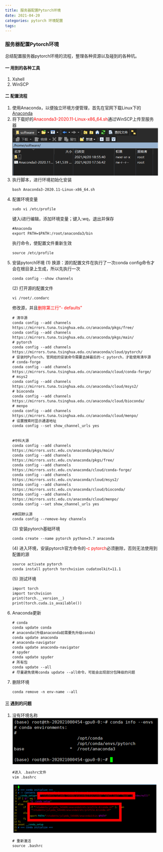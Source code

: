 ```yaml
---
title: 服务器配置Pytorch环境
date: 2021-04-20
categories: pytorch 环境配置
tags:
---
```


### 服务器配置Pytorch环境
总结配置服务器pytorch环境的流程，整理各种资源以及碰到的各种坑。

#### 一 用到的各种工具
1. Xshell
2. WinSCP

#### 二 配置流程
1. 使用Anaconda，以便独立环境方便管理，首先在官网下载Linux下的[Anaconda](https://www.anaconda.com/products/individual)
2. 将下载好的<font color='red'>Anaconda3-2020.11-Linux-x86_64.sh</font>通过WinSCP上传至服务器
![上传Anaconda脚本](/assets/2021-04-20/01.png)
3. 执行脚本，进行环境初始化安装
    ```
    bash Anaconda3-2020.11-Linux-x86_64.sh
    ```
4. 配置环境变量
    ```
    sudo vi /etc/profile
    ```
    键入i进行编辑，添加环境变量；键入:wq，退出并保存
    ```
    #Anaconda
    export PATH=$PATH:/root/anaconda3/bin
    ```
    执行命令，使配置文件重新生效
    ```
    source /etc/profile
    ```
5. 安装pytorch环境
    (1) 换源：源的配置文件在执行了一次conda config命令才会在根目录上生成，所以先执行一次
    ```
    conda config --show channels
    ```
    (2) 打开源的配置文件
    ```
    vi /root/.condarc
    ```
    修改源，并且<font color='red'>删除第三行“- defaults”</font>
    ```
    # 清华源
    conda config --add channels https://mirrors.tuna.tsinghua.edu.cn/anaconda/pkgs/free/
    conda config --add channels https://mirrors.tuna.tsinghua.edu.cn/anaconda/pkgs/main/
    # pytorch
    conda config --add channels https://mirrors.tuna.tsinghua.edu.cn/anaconda/cloud/pytorch/
    # 安装时PyTorch，官网给的安装命令需要去掉最后的-c pytorch，才能使用清华源
    # conda-forge
    conda config --add channels https://mirrors.tuna.tsinghua.edu.cn/anaconda/cloud/conda-forge/
    # msys2
    conda config --add channels https://mirrors.tuna.tsinghua.edu.cn/anaconda/cloud/msys2/
    # bioconda
    conda config --add channels https://mirrors.tuna.tsinghua.edu.cn/anaconda/cloud/bioconda/
    # menpo
    conda config --add channels https://mirrors.tuna.tsinghua.edu.cn/anaconda/cloud/menpo/
    # 设置搜索时显示通道地址
    conda config --set show_channel_urls yes


    #中科大源
    conda config --add channels https://mirrors.ustc.edu.cn/anaconda/pkgs/main/
    conda config --add channels https://mirrors.ustc.edu.cn/anaconda/pkgs/free/
    conda config --add channels https://mirrors.ustc.edu.cn/anaconda/cloud/conda-forge/
    conda config --add channels https://mirrors.ustc.edu.cn/anaconda/cloud/msys2/
    conda config --add channels https://mirrors.ustc.edu.cn/anaconda/cloud/bioconda/
    conda config --add channels https://mirrors.ustc.edu.cn/anaconda/cloud/menpo/
    conda config --set show_channel_urls yes

    #换回默认源
    conda config --remove-key channels
    ```
    (3) 安装pytorch基础环境
    ```
    conda create --name pytorch python=3.7 anaconda
    ```
    (4) 进入环境，安装pytorch官方命令的<font color='red'>-c pytorch</font>必须删除，否则无法使用到配置的源
    ```
    source activate pytorch
    conda install pytorch torchvision cudatoolkit=11.1
    ```
    (5) 测试环境
    ```
    import torch
    import torchvision
    print(torch.__version__)
    print(torch.cuda.is_available())
    ```
6. Anaconda更新
    ```
    # conda
    conda update conda
    # anaconda(升级anaconda前需要先升级conda)
    conda update anaconda
    # anaconda-navigator
    conda update anaconda-navigator
    # spyder
    conda update spyder
    # 所有包
    conda update --all
    # 尽量避免使用conda update --all命令，可能会出现部分包降级的问题
    ```
7. 删除环境
    ```
    conda remove -n env-name --all
    ```

#### 三 遇到的问题
1. 没有环境名称
    ![没有环境名称](/assets/2021-04-20/02.png)
    ```
    #进入 .bashrc文件
    vim .bashrc
    ```
    ![修改路径](/assets/2021-04-20/03.png)
    ```
    # 重新激活
    source .bashrc
    ```



